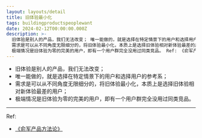 ```yaml
---
layout: layouts/detail
title: 旧体验最小化
tags: buildingproductspeoplewant
date: 2024-02-12T00:00:00.000Z
description: >-
  旧体验是别人的产品，我们无法改变； 唯一能做的，就是选择在特定情景下的用户和选择用户的参考系；
  需求是可以从不同角度无限细分的，将旧体验最小化，本质上是选择旧体验相对新体验最差的用户；
  极端情况是旧体验为零的完美的用户，即有一个用户群完全没用过同类竞品。 Ref: 《俞军产品方法论》
---
```

* 旧体验是别人的产品，我们无法改变；
* 唯一能做的，就是选择在特定情景下的用户和选择用户的参考系；
* 需求是可以从不同角度无限细分的，将旧体验最小化，本质上是选择旧体验相对新体验最差的用户；
* 极端情况是旧体验为零的完美的用户，即有一个用户群完全没用过同类竞品。

---

Ref:
* <a href="https://yd.qq.com/web/bookDetail/1cc3252071adc3b11cc0162" target="_blank">《俞军产品方法论》</a>
